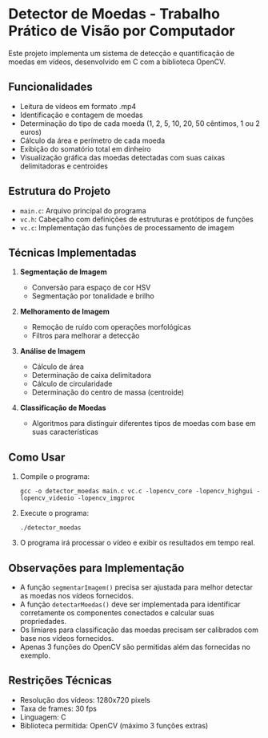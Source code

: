 # Detector de Moedas - Trabalho Prático de Visão por Computador

Este projeto implementa um sistema de detecção e quantificação de moedas em vídeos, desenvolvido em C com a biblioteca OpenCV.

## Funcionalidades

- Leitura de vídeos em formato .mp4
- Identificação e contagem de moedas
- Determinação do tipo de cada moeda (1, 2, 5, 10, 20, 50 cêntimos, 1 ou 2 euros)
- Cálculo da área e perímetro de cada moeda
- Exibição do somatório total em dinheiro
- Visualização gráfica das moedas detectadas com suas caixas delimitadoras e centroides

## Estrutura do Projeto

- `main.c`: Arquivo principal do programa
- `vc.h`: Cabeçalho com definições de estruturas e protótipos de funções
- `vc.c`: Implementação das funções de processamento de imagem

## Técnicas Implementadas

1. **Segmentação de Imagem**
   - Conversão para espaço de cor HSV
   - Segmentação por tonalidade e brilho

2. **Melhoramento de Imagem**
   - Remoção de ruído com operações morfológicas
   - Filtros para melhorar a detecção

3. **Análise de Imagem**
   - Cálculo de área
   - Determinação de caixa delimitadora
   - Cálculo de circularidade
   - Determinação do centro de massa (centroide)

4. **Classificação de Moedas**
   - Algoritmos para distinguir diferentes tipos de moedas com base em suas características

## Como Usar

1. Compile o programa:
   ```
   gcc -o detector_moedas main.c vc.c -lopencv_core -lopencv_highgui -lopencv_videoio -lopencv_imgproc
   ```

2. Execute o programa:
   ```
   ./detector_moedas
   ```

3. O programa irá processar o vídeo e exibir os resultados em tempo real.

## Observações para Implementação

- A função `segmentarImagem()` precisa ser ajustada para melhor detectar as moedas nos vídeos fornecidos.
- A função `detectarMoedas()` deve ser implementada para identificar corretamente os componentes conectados e calcular suas propriedades.
- Os limiares para classificação das moedas precisam ser calibrados com base nos vídeos fornecidos.
- Apenas 3 funções do OpenCV são permitidas além das fornecidas no exemplo.

## Restrições Técnicas

- Resolução dos vídeos: 1280x720 pixels
- Taxa de frames: 30 fps
- Linguagem: C
- Biblioteca permitida: OpenCV (máximo 3 funções extras)
